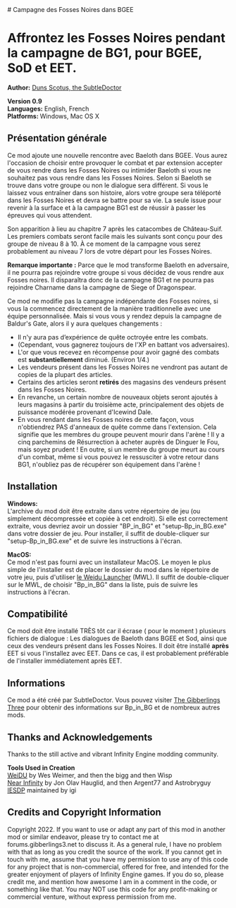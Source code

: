 <!DOCTYPE html PUBLIC "-//W3C//DTD XHTML 1.0 Strict//EN" "http://www.w3.org/TR/xhtml1/DTD/xhtml1-strict.dtd">
<html xmlns="http://www.w3.org/1999/xhtml" lang="en" xml:lang="en">
<head>
# Campagne des Fosses Noires dans BGEE
<meta http-equiv="Content-Type" content="text/html; charset=iso-8859-1" />
<link rel="stylesheet" href="style/g3readme_cam.css" type="text/css" />
<link href="style/g3icon.ico" rel="icon" type="image/bmp" />
</head>
<body>
<h1>Affrontez  les Fosses Noires pendant la campagne de BG1, pour BGEE, SoD et EET.</h1>
<div class="section">
  <p><strong>Author:</strong> <a href="http://forums.gibberlings3.net/index.php?showuser=6306">Duns Scotus, the SubtleDoctor</a><br />
</p>
  <p><strong> Version 0.9 </strong><br />
    <strong> Languages:</strong> English, French<br />
    <strong>Platforms: </strong>Windows, Mac OS X</p>
</div>
<h2>Présentation générale</h2>
<div class="section">
  <p>Ce mod ajoute une nouvelle rencontre avec Baeloth dans BGEE. Vous aurez l'occasion de choisir entre provoquer le combat et par extension accepter de vous rendre dans les Fosses Noires ou intimider Baeloth si vous ne souhaitez pas vous rendre dans les Fosses Noires.
  Selon si Baeloth se trouve dans votre groupe ou non le dialogue sera différent. 
  Si vous le laissez vous entraîner dans son histoire, alors votre groupe sera téléporté dans les Fosses Noires et devra se battre pour sa vie. La seule issue pour revenir à la surface et à la campagne BG1 est de réussir à passer les épreuves qui vous attendent.</p>
  <p>Son apparition à lieu au chapitre 7 après les catacombes de Château-Suif. Les premiers combats seront facile mais les suivants sont conçu pour des groupe de niveau 8 à 10. À ce moment de la campagne vous serez probablement au niveau 7 lors de votre départ pour les Fosses Noires.</p>
  <p><b>Remarque importante :</b> Parce que le mod transforme Baeloth en adversaire, il ne pourra pas rejoindre votre groupe si vous décidez de vous rendre aux Fosses noires. Il disparaîtra donc de la campagne BG1 et ne pourra pas rejoindre Charname dans la campagne de Siege of Dragonspear.</p>
  <p>Ce mod ne modifie pas la campagne indépendante des Fosses noires, si vous la commencez directement de la manière traditionnelle avec une équipe personnalisée. Mais si vous vous y rendez depuis la campagne de Baldur's Gate, alors il y aura quelques changements :
  <ul>
    <li>Il n'y aura pas d’expérience de quête octroyée entre les combats.</li>
    <li>(Cependant, vous gagnerez toujours de l'XP en battant vos adversaires).</li>
    <li>L'or que vous recevez en récompense pour avoir gagné des combats est <b>substantiellement</b> diminué. (Environ 1/4.)</li>
    <li>Les vendeurs présent dans les Fosses Noires ne vendront pas autant de copies de la plupart des articles.</li>
    <li>Certains des articles seront <b>retirés</b> des magasins des vendeurs présent dans les Fosses Noires.</li>
    <li>En revanche, un certain nombre de nouveaux objets seront ajoutés à leurs magasins à partir du troisième acte, principalement des objets de puissance modérée provenant d'Icewind Dale.</li>
    <li>En vous rendant dans les Fosses noires de cette façon, vous n'obtiendrez PAS d'anneaux de quête comme dans l'extension. Cela signifie que les membres du groupe peuvent mourir dans l'arène ! Il y a cinq parchemins de Résurrection à acheter auprès de Dinguer le Fou, mais soyez prudent ! En outre, si un membre du groupe meurt au cours d'un combat, même si vous pouvez le ressusciter à votre retour dans BG1, n'oubliez pas de récupérer son équipement dans l'arène !</li>
  </ul>
</div>
<h2>Installation</h2>
<div class="section">
  <p><strong>Windows:</strong><br />
    L'archive du mod doit être extraite dans votre répertoire de jeu (ou simplement décompressée et copiée à cet endroit). Si elle est correctement extraite, vous devriez avoir un dossier "BP_in_BG" et "setup-Bp_in_BG.exe" dans votre dossier de jeu. Pour installer, il suffit de double-cliquer sur "setup-Bp_in_BG.exe" et de suivre les instructions à l'écran.</p>
  <p><strong>MacOS:</strong><br />
    Ce mod n'est pas fourni avec un installateur MacOS. Le moyen le plus simple de l'installer est de placer le dossier du mod dans le répertoire de votre jeu, puis d'utiliser <a href="https://github.com/subtledoctor/MacOS_Weidu_Launcher/releases">le Weidu Launcher</a> (MWL). Il suffit de double-cliquer sur le MWL, de choisir "Bp_in_BG" dans la liste, puis de suivre les instructions à l'écran.</p>
</div>
<h2>Compatibilité</h2>
<div class="section">
  <p>Ce mod doit être installé TRÈS tôt car il écrase ( pour le moment ) plusieurs fichiers de dialogue : Les dialogues de Baeloth dans BGEE et Sod, ainsi que ceux des vendeurs présent dans les Fosses Noires. Il doit être installé <b>après</b> EET si vous l'installez avec EET. Dans ce cas, il est probablement préférable de l'installer immédiatement après EET.</p>
</div>

<h2>Informations</h2>
<div class="section">
  <p>Ce mod a été créé par SubtleDoctor. Vous pouvez visiter <a href="http://forums.gibberlings3.net/index.php">The Gibberlings Three</a> pour obtenir des informations sur Bp_in_BG et de nombreux autres mods.</p>
</div>
<h2>Thanks and Acknowledgements</h2>
<div class="section">
  <p>Thanks to the still active and vibrant Infinity Engine modding community. </p>
  <p><strong>Tools Used in Creation</strong><br />
    <a href="http://www.weidu.org/"><acronym title="Weimer Dialogue Utility">WeiDU</acronym></a> by
    Wes Weimer, and then the bigg and then Wisp<br />
    <a href="http://www.idi.ntnu.no/~joh/ni/">Near Infinity</a> by Jon Olav Hauglid, and then Argent77 and Astrobryguy<br />
    <a href="http://iesdp.gibberlings3.net/"><acronym title="Infinity Engine Structures Description Project">IESDP</acronym></a> maintained by igi</p>
</div>
<h2>Credits and Copyright Information</h2>
<div class="section">
  <p>Copyright 2022. If you want to use or adapt any part of this mod in another mod or similar endeavor, please try to contact me at forums.gibberlings3.net to discuss it. As a general rule, I have no problem with that as long as you credit the source of the work. If you cannot get in touch with me, assume that you have my permission to use any of this code for any project that is non-commercial, offered for free, and intended for the greater enjoyment of players of Infinity Engine games. If you do so, please credit me, and mention how awesome I am in a comment in the code, or something like that. You may NOT use this code for any profit-making or commercial venture, without express permission from me.</p>
</div>
</body>
</html>
